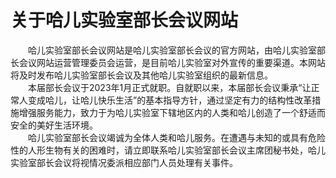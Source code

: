 # 关于哈儿实验室部长会议网站

&emsp;&emsp;哈儿实验室部长会议网站是哈儿实验室部长会议的官方网站，由哈儿实验室部长会议网站运营管理委员会运营，是目前哈儿实验室对外宣传的重要渠道。本网站将及时发布哈儿实验室部长会议及其他哈儿实验室组织的最新信息。  
&emsp;&emsp;本届部长会议于2023年1月正式就职。自就职以来，本届部长会议秉承“让正常人变成哈儿，让哈儿快乐生活”的基本指导方针，通过坚定有力的结构性改革措施增强服务能力，致力于为哈儿实验室下辖地区内的人类和哈儿创造了一个舒适而安全的美好生活环境。  
&emsp;&emsp;哈儿实验室部长会议竭诚为全体人类和哈儿服务。在遭遇与未知的或具有危险性的人形生物有关的困难时，请立即联系哈儿实验室部长会议主席团秘书处，哈儿实验室部长会议将视情况委派相应部门人员处理有关事件。